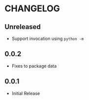# CHANGELOG

## Unreleased

- Support invocation using `python -m`

## 0.0.2

- Fixes to package data

## 0.0.1

- Initial Release
